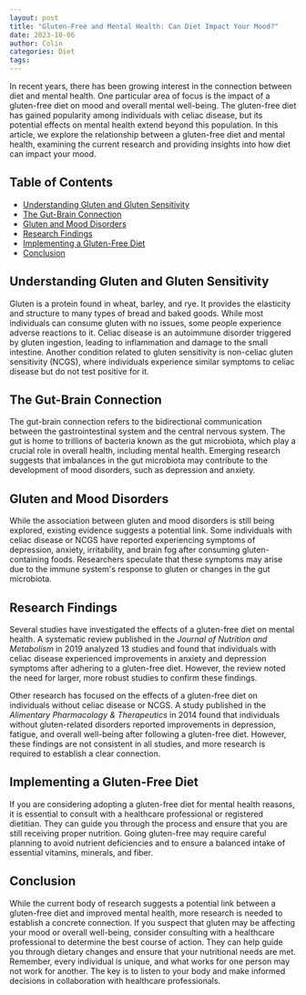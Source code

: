 ```yaml
---
layout: post
title: "Gluten-Free and Mental Health: Can Diet Impact Your Mood?"
date: 2023-10-06
author: Colin
categories: Diet
tags: 
---
```


In recent years, there has been growing interest in the connection between diet and mental health. One particular area of focus is the impact of a gluten-free diet on mood and overall mental well-being. The gluten-free diet has gained popularity among individuals with celiac disease, but its potential effects on mental health extend beyond this population. In this article, we explore the relationship between a gluten-free diet and mental health, examining the current research and providing insights into how diet can impact your mood.

## Table of Contents

- [Understanding Gluten and Gluten Sensitivity](#understanding-gluten-and-gluten-sensitivity)
- [The Gut-Brain Connection](#the-gut-brain-connection)
- [Gluten and Mood Disorders](#gluten-and-mood-disorders)
- [Research Findings](#research-findings)
- [Implementing a Gluten-Free Diet](#implementing-a-gluten-free-diet)
- [Conclusion](#conclusion)

## Understanding Gluten and Gluten Sensitivity

Gluten is a protein found in wheat, barley, and rye. It provides the elasticity and structure to many types of bread and baked goods. While most individuals can consume gluten with no issues, some people experience adverse reactions to it. Celiac disease is an autoimmune disorder triggered by gluten ingestion, leading to inflammation and damage to the small intestine. Another condition related to gluten sensitivity is non-celiac gluten sensitivity (NCGS), where individuals experience similar symptoms to celiac disease but do not test positive for it.

## The Gut-Brain Connection

The gut-brain connection refers to the bidirectional communication between the gastrointestinal system and the central nervous system. The gut is home to trillions of bacteria known as the gut microbiota, which play a crucial role in overall health, including mental health. Emerging research suggests that imbalances in the gut microbiota may contribute to the development of mood disorders, such as depression and anxiety.

## Gluten and Mood Disorders

While the association between gluten and mood disorders is still being explored, existing evidence suggests a potential link. Some individuals with celiac disease or NCGS have reported experiencing symptoms of depression, anxiety, irritability, and brain fog after consuming gluten-containing foods. Researchers speculate that these symptoms may arise due to the immune system's response to gluten or changes in the gut microbiota.

## Research Findings

Several studies have investigated the effects of a gluten-free diet on mental health. A systematic review published in the *Journal of Nutrition and Metabolism* in 2019 analyzed 13 studies and found that individuals with celiac disease experienced improvements in anxiety and depression symptoms after adhering to a gluten-free diet. However, the review noted the need for larger, more robust studies to confirm these findings.

Other research has focused on the effects of a gluten-free diet on individuals without celiac disease or NCGS. A study published in the *Alimentary Pharmacology & Therapeutics* in 2014 found that individuals without gluten-related disorders reported improvements in depression, fatigue, and overall well-being after following a gluten-free diet. However, these findings are not consistent in all studies, and more research is required to establish a clear connection.

## Implementing a Gluten-Free Diet

If you are considering adopting a gluten-free diet for mental health reasons, it is essential to consult with a healthcare professional or registered dietitian. They can guide you through the process and ensure that you are still receiving proper nutrition. Going gluten-free may require careful planning to avoid nutrient deficiencies and to ensure a balanced intake of essential vitamins, minerals, and fiber.

## Conclusion

While the current body of research suggests a potential link between a gluten-free diet and improved mental health, more research is needed to establish a concrete connection. If you suspect that gluten may be affecting your mood or overall well-being, consider consulting with a healthcare professional to determine the best course of action. They can help guide you through dietary changes and ensure that your nutritional needs are met. Remember, every individual is unique, and what works for one person may not work for another. The key is to listen to your body and make informed decisions in collaboration with healthcare professionals.